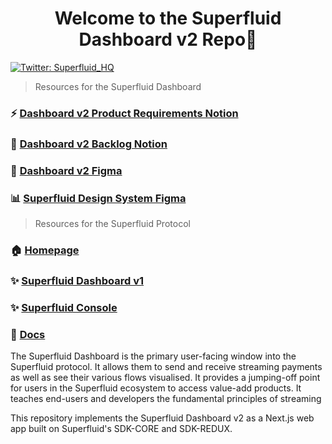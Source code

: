 <h1 align="center">Welcome to the Superfluid Dashboard v2 Repo👋</h1>

<p>
  <a href="https://twitter.com/Superfluid_HQ/status/" target="_blank">
    <img alt="Twitter: Superfluid_HQ" src="https://img.shields.io/twitter/follow/Superfluid_HQ.svg?style=social" />
  </a>
</p>

> Resources for the Superfluid Dashboard

### ⚡ [Dashboard v2 Product Requirements Notion](https://www.notion.so/superfluidhq/Superfluid-Dashboard-98caed8aab04448aaa6d22a8be0aadbb)

### 📃 [Dashboard v2 Backlog Notion](https://www.notion.so/superfluidhq/4c888d49859043f6b9a5712007d5007b?v=62de36cb74c044258b8b0edc8d96a481)

### 📲 [Dashboard v2 Figma](https://www.figma.com/file/FzYRC5kTtAW8HYhhvIUIsQ/User-Dashboard-v2)

### 📊 [Superfluid Design System Figma](https://www.figma.com/file/jjsALikq4lj8gHI8p9xAFy/Design-System-v2---MUI)


> Resources for the Superfluid Protocol

### 🏠 [Homepage](https://superfluid.finance)

### ✨ [Superfluid Dashboard v1](https://app.superfluid.finance/)

### ✨ [Superfluid Console](https://console.superfluid.finance/)

### 📖 [Docs](https://docs.superfluid.finance)

The Superfluid Dashboard is the primary user-facing window into the Superfluid protocol. 
It allows them to send and receive streaming payments as well as see their various flows visualised. 
It provides a jumping-off point for users in the Superfluid ecosystem to access value-add products. 
It teaches end-users and developers the fundamental principles of streaming

This repository implements the Superfluid Dashboard v2 as a Next.js web app built on Superfluid's SDK-CORE and SDK-REDUX. 
